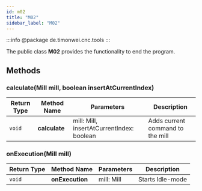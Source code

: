 ```yaml
---
id: m02
title: "M02"
sidebar_label: "M02"
---
```


:::info
@package de.timonwei.cnc.tools
:::

The public class **M02** provides the functionality to end the program.


## Methods

### calculate(Mill mill, boolean insertAtCurrentIndex)
| Return Type   | Method Name   | Parameters  | Description    |
| ------------- | ------------- | ----------- | -------------- |
| `void`       | **calculate**      |   mill: Mill, insertAtCurrentIndex: boolean          | Adds current command to the mill |

### onExecution(Mill mill)
| Return Type   | Method Name   | Parameters  | Description    |
| ------------- | ------------- | ----------- | -------------- |
| `void`       | **onExecution**      |   mill: Mill         | Starts Idle-mode |